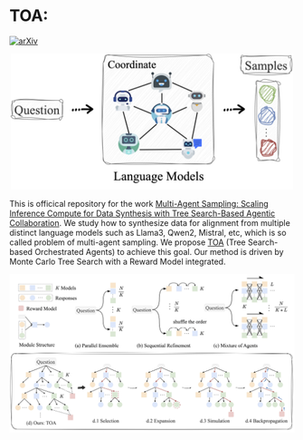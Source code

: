 # TOA: 

[![arXiv](https://img.shields.io/badge/arXiv-paper-b31b1b.svg)](https://arxiv.org/pdf/2412.17061) 

<div style="text-align: center;">
    <img src="./figures/mas.png" alt="" width="500px">
</div>

This is officical repository for the work [Multi-Agent Sampling: Scaling Inference Compute for Data Synthesis with Tree Search-Based Agentic Collaboration](https://arxiv.org/pdf/2412.17061). We study how to synthesize data for alignment from multiple distinct language models such as Llama3, Qwen2, Mistral, etc, which is so called problem of multi-agent sampling. We propose [TOA]() (Tree Search-based Orchestrated Agents) to achieve this goal. Our method is driven by Monte Carlo Tree Search with a Reward Model integrated. 


![](./figures/method.png)
<!-- 
<div style="text-align: center;">
    <img src="./figures/method.png" alt="" width="500px">
</div> -->

